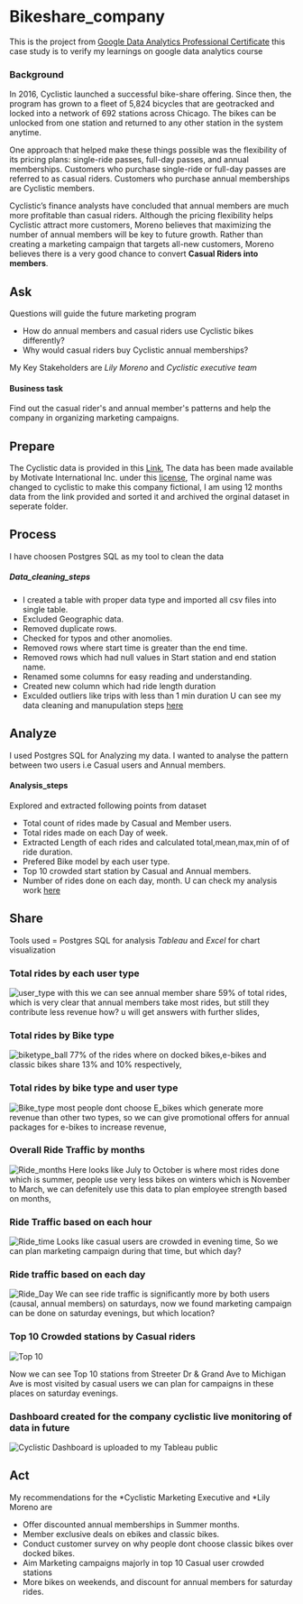 # Bikeshare_company
This is the project from [Google Data Analytics Professional Certificate](https://www.coursera.org/professional-certificates/google-data-analytics) this case study is to verify my learnings on google data analytics course
###  Background
In 2016, Cyclistic launched a successful bike-share offering. Since then, the program has grown to a fleet of 5,824 bicycles that are geotracked and locked into a network of 692 stations across Chicago. The bikes can be unlocked from one station and returned to any other station in the system anytime.

One approach that helped make these things possible was the flexibility of its pricing plans: single-ride passes, full-day passes, and annual memberships. Customers who purchase single-ride or full-day passes are referred to as casual riders. Customers who purchase annual memberships are Cyclistic members.

Cyclistic’s finance analysts have concluded that annual members are much more profitable than casual riders. Although the pricing flexibility helps Cyclistic attract more customers, Moreno believes that maximizing the number of annual members will be key to future growth. Rather than creating a marketing campaign that targets all-new customers, Moreno believes there is a very good chance to convert **Casual Riders into members**. 

## Ask
Questions will guide the future marketing program
* How do annual members and casual riders use Cyclistic bikes differently?
* Why would casual riders buy Cyclistic annual memberships?

My Key Stakeholders are *Lily Moreno* and *Cyclistic executive team*
#### Business task 
Find out the casual rider's and annual member's patterns and help the company in organizing marketing campaigns. 

## Prepare
The Cyclistic data is provided in this [Link](https://divvy-tripdata.s3.amazonaws.com/index.html), The data has been made available by
Motivate International Inc. under this [license](https://ride.divvybikes.com/data-license-agreement), The orginal name was changed to cyclistic to make this company fictional, I am using 12 months data from the link provided and sorted it and archived the orginal dataset in seperate folder.
## Process
I have choosen Postgres SQL as my tool to clean the data
##### Data_cleaning_steps
* I created a table with proper data type and imported all csv files into single table.
* Excluded Geographic data.
* Removed duplicate rows.
* Checked for typos and other anomolies.
* Removed rows where start time is greater than the end time.
* Removed rows which had null values in Start station and end station name.
* Renamed some columns for easy reading and understanding.
* Created new column which had ride length duration 
* Exculded outliers like trips with less than 1 min duration
U can see my data cleaning and manupulation steps [here](https://github.com/aravind9722/Bikeshare_company/blob/main/data_clean.sql)
## Analyze
 I used Postgres SQL for Analyzing my data.
 I wanted to analyse the pattern between two users i.e Casual users and Annual members.
 #### Analysis_steps
 Explored and extracted following points from dataset
 * Total count of rides made by Casual and Member users. 
 * Total rides made on each Day of week.
 * Extracted Length of each rides and calculated total,mean,max,min of of ride duration.  
 * Prefered Bike model by each user type.
 * Top 10 crowded start station by Casual and Annual members.
 * Number of rides done on each day, month.
U can check my analysis work [here](https://github.com/aravind9722/Bikeshare_company/blob/main/my_analysis.sql)
## Share
Tools used = Postgres SQL for analysis
*Tableau* and *Excel* for chart visualization
### Total rides by each user type
![user_type](https://user-images.githubusercontent.com/97881558/160364660-77fd54af-9344-4855-a8a2-7df439df9403.png)
with this we can see annual member share 59% of total rides, which is very clear that annual members take most rides, but still they contribute less revenue how? u will get answers with further slides,

### Total rides by Bike type
![biketype_ball](https://user-images.githubusercontent.com/97881558/160366268-a2af2654-e962-4094-bbd3-82d32df4189d.png)
77% of the rides where on docked bikes,e-bikes and classic bikes share 13% and 10% respectively,

### Total rides by bike type and user type
![Bike_type](https://user-images.githubusercontent.com/97881558/160368472-582dd9f7-d886-4926-9ca0-b16af179fc2e.png)
most people dont choose E_bikes which generate more revenue than other two types, so we can give promotional offers for annual packages for e-bikes to increase revenue,

### Overall Ride Traffic by months
![Ride_months](https://user-images.githubusercontent.com/97881558/160370491-1e3d82bd-1220-4c3e-b386-852c12b1f42d.png)
Here looks like July to October is where most rides done which is summer, people use very less bikes on winters which is November to March, we can defenitely use this data to plan employee strength based on months,

### Ride Traffic based on each hour
![Ride_time](https://user-images.githubusercontent.com/97881558/160365673-1e7ee5ba-7fc9-456d-b179-fda15b446f68.png)
Looks like casual users are crowded in evening time, So we can plan marketing campaign during that time, but which day?

### Ride traffic based on each day
![Ride_Day](https://user-images.githubusercontent.com/97881558/160369104-39d10833-81f7-4f54-9536-f080088a12c5.png)
We can see ride traffic is significantly more by both users (causal, annual members) on saturdays, now we found marketing campaign can be done on saturday evenings, but which location?

### Top 10 Crowded stations by Casual riders

![Top 10](https://user-images.githubusercontent.com/97881558/160369629-aaef725d-f5c4-4ec2-8013-af52f6bc1bd8.png)

Now we can see Top 10 stations from Streeter Dr & Grand Ave to Michigan Ave is most visited by casual users 
we can plan for campaigns in these places on saturday evenings. 

### Dashboard created for the company cyclistic live monitoring of data in future
![Cyclistic](https://user-images.githubusercontent.com/97881558/160371959-3ced16f4-4015-4d62-aa84-60d4f1413419.png)
Dashboard is uploaded to my Tableau public 

## Act
My recommendations for the *Cyclistic Marketing Executive and *Lily Moreno are 

* Offer discounted annual memberships in Summer months.
* Member exclusive deals on ebikes and classic bikes.
* Conduct customer survey on why people dont choose classic bikes over docked bikes.
* Aim Marketing campaigns majorly in top 10 Casual user crowded stations
* More bikes on weekends, and discount for annual members for saturday rides.




